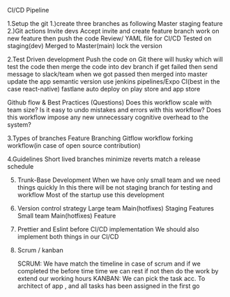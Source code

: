 

CI/CD Pipeline

1.Setup the git
    1.)create three branches as following
        Master
        staging
        feature
    2.)Git actions Invite devs
        Accept invite and create feature branch
        work on new feature then push the code
        Review/ YAML file for CI/CD
        Tested on staging(dev)
        Merged to Master(main) lock the version

2.Test Driven development
    Push the code on Git
    there will husky which will test the code 
    then merge the code into dev branch 
    if get failed then send message to slack/team
    when we got passed then merged into master
    update the app semantic version
    use jenkins pipelines/Expo CI(best in the case react-native)
    fastlane
    auto deploy on play store and app store


Github flow & Best Practices (Questions)
    Does this workflow scale with team size?
    Is it easy to undo mistakes and errors with this workflow?
    Does this workflow impose any new unnecessary cognitive overhead to the system?


3.Types of branches
    Feature Branching
    Gitflow workflow
    forking workflow(in case of open source contribution)


4.Guidelines
    Short lived branches
    minimize reverts
    match a release schedule

5. Trunk-Base Development 
	When we have only small team and we need things quickly 
	In this there will be not staging branch for testing and workflow
	Most of the startup use this development

6. Version control strategy
	Large team
		Main(hotfixes)
		Staging
		Features
	Small team 
		Main(hotfixes)
		Feature

7. Prettier and Eslint before CI/CD implementation
	We should also implement both things in our CI/CD
8. Scrum / kanban

	SCRUM:  We have match the timeline in case of scrum and if we completed the before 	time time we can rest if not then do the work by extend our working hours
   KANBAN:  We can pick the task acc. To architect of app , and all tasks has been assigned in the first go


